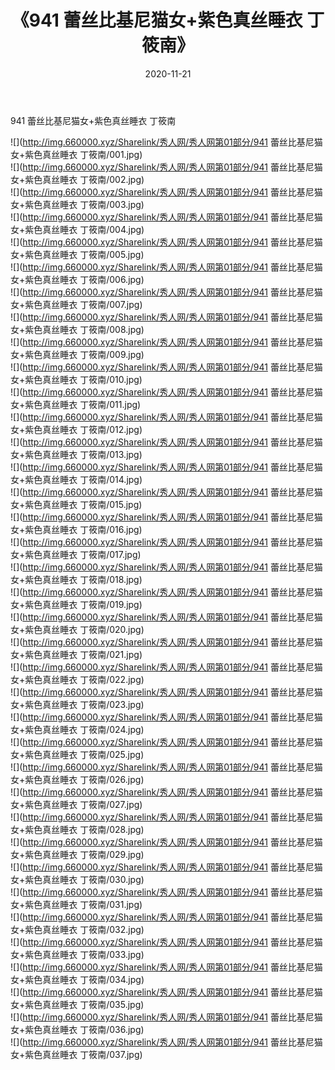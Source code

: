 ﻿---
layout: post
title:  《941 蕾丝比基尼猫女+紫色真丝睡衣 丁筱南》
date:   2020-11-21
img: http://img.660000.xyz/Sharelink/秀人网/秀人网第01部分/941 蕾丝比基尼猫女+紫色真丝睡衣 丁筱南/000.jpg
categories: [美女, 清纯, 唯美]
---

941 蕾丝比基尼猫女+紫色真丝睡衣 丁筱南

  ![](http://img.660000.xyz/Sharelink/秀人网/秀人网第01部分/941 蕾丝比基尼猫女+紫色真丝睡衣 丁筱南/001.jpg) <br> ![](http://img.660000.xyz/Sharelink/秀人网/秀人网第01部分/941 蕾丝比基尼猫女+紫色真丝睡衣 丁筱南/002.jpg) <br> ![](http://img.660000.xyz/Sharelink/秀人网/秀人网第01部分/941 蕾丝比基尼猫女+紫色真丝睡衣 丁筱南/003.jpg) <br> ![](http://img.660000.xyz/Sharelink/秀人网/秀人网第01部分/941 蕾丝比基尼猫女+紫色真丝睡衣 丁筱南/004.jpg) <br> ![](http://img.660000.xyz/Sharelink/秀人网/秀人网第01部分/941 蕾丝比基尼猫女+紫色真丝睡衣 丁筱南/005.jpg) <br> ![](http://img.660000.xyz/Sharelink/秀人网/秀人网第01部分/941 蕾丝比基尼猫女+紫色真丝睡衣 丁筱南/006.jpg) <br> ![](http://img.660000.xyz/Sharelink/秀人网/秀人网第01部分/941 蕾丝比基尼猫女+紫色真丝睡衣 丁筱南/007.jpg) <br> ![](http://img.660000.xyz/Sharelink/秀人网/秀人网第01部分/941 蕾丝比基尼猫女+紫色真丝睡衣 丁筱南/008.jpg) <br> ![](http://img.660000.xyz/Sharelink/秀人网/秀人网第01部分/941 蕾丝比基尼猫女+紫色真丝睡衣 丁筱南/009.jpg) <br> ![](http://img.660000.xyz/Sharelink/秀人网/秀人网第01部分/941 蕾丝比基尼猫女+紫色真丝睡衣 丁筱南/010.jpg) <br> ![](http://img.660000.xyz/Sharelink/秀人网/秀人网第01部分/941 蕾丝比基尼猫女+紫色真丝睡衣 丁筱南/011.jpg) <br> ![](http://img.660000.xyz/Sharelink/秀人网/秀人网第01部分/941 蕾丝比基尼猫女+紫色真丝睡衣 丁筱南/012.jpg) <br> ![](http://img.660000.xyz/Sharelink/秀人网/秀人网第01部分/941 蕾丝比基尼猫女+紫色真丝睡衣 丁筱南/013.jpg) <br> ![](http://img.660000.xyz/Sharelink/秀人网/秀人网第01部分/941 蕾丝比基尼猫女+紫色真丝睡衣 丁筱南/014.jpg) <br> ![](http://img.660000.xyz/Sharelink/秀人网/秀人网第01部分/941 蕾丝比基尼猫女+紫色真丝睡衣 丁筱南/015.jpg) <br> ![](http://img.660000.xyz/Sharelink/秀人网/秀人网第01部分/941 蕾丝比基尼猫女+紫色真丝睡衣 丁筱南/016.jpg) <br> ![](http://img.660000.xyz/Sharelink/秀人网/秀人网第01部分/941 蕾丝比基尼猫女+紫色真丝睡衣 丁筱南/017.jpg) <br> ![](http://img.660000.xyz/Sharelink/秀人网/秀人网第01部分/941 蕾丝比基尼猫女+紫色真丝睡衣 丁筱南/018.jpg) <br> ![](http://img.660000.xyz/Sharelink/秀人网/秀人网第01部分/941 蕾丝比基尼猫女+紫色真丝睡衣 丁筱南/019.jpg) <br> ![](http://img.660000.xyz/Sharelink/秀人网/秀人网第01部分/941 蕾丝比基尼猫女+紫色真丝睡衣 丁筱南/020.jpg) <br> ![](http://img.660000.xyz/Sharelink/秀人网/秀人网第01部分/941 蕾丝比基尼猫女+紫色真丝睡衣 丁筱南/021.jpg) <br> ![](http://img.660000.xyz/Sharelink/秀人网/秀人网第01部分/941 蕾丝比基尼猫女+紫色真丝睡衣 丁筱南/022.jpg) <br> ![](http://img.660000.xyz/Sharelink/秀人网/秀人网第01部分/941 蕾丝比基尼猫女+紫色真丝睡衣 丁筱南/023.jpg) <br> ![](http://img.660000.xyz/Sharelink/秀人网/秀人网第01部分/941 蕾丝比基尼猫女+紫色真丝睡衣 丁筱南/024.jpg) <br> ![](http://img.660000.xyz/Sharelink/秀人网/秀人网第01部分/941 蕾丝比基尼猫女+紫色真丝睡衣 丁筱南/025.jpg) <br> ![](http://img.660000.xyz/Sharelink/秀人网/秀人网第01部分/941 蕾丝比基尼猫女+紫色真丝睡衣 丁筱南/026.jpg) <br> ![](http://img.660000.xyz/Sharelink/秀人网/秀人网第01部分/941 蕾丝比基尼猫女+紫色真丝睡衣 丁筱南/027.jpg) <br> ![](http://img.660000.xyz/Sharelink/秀人网/秀人网第01部分/941 蕾丝比基尼猫女+紫色真丝睡衣 丁筱南/028.jpg) <br> ![](http://img.660000.xyz/Sharelink/秀人网/秀人网第01部分/941 蕾丝比基尼猫女+紫色真丝睡衣 丁筱南/029.jpg) <br> ![](http://img.660000.xyz/Sharelink/秀人网/秀人网第01部分/941 蕾丝比基尼猫女+紫色真丝睡衣 丁筱南/030.jpg) <br> ![](http://img.660000.xyz/Sharelink/秀人网/秀人网第01部分/941 蕾丝比基尼猫女+紫色真丝睡衣 丁筱南/031.jpg) <br> ![](http://img.660000.xyz/Sharelink/秀人网/秀人网第01部分/941 蕾丝比基尼猫女+紫色真丝睡衣 丁筱南/032.jpg) <br> ![](http://img.660000.xyz/Sharelink/秀人网/秀人网第01部分/941 蕾丝比基尼猫女+紫色真丝睡衣 丁筱南/033.jpg) <br> ![](http://img.660000.xyz/Sharelink/秀人网/秀人网第01部分/941 蕾丝比基尼猫女+紫色真丝睡衣 丁筱南/034.jpg) <br> ![](http://img.660000.xyz/Sharelink/秀人网/秀人网第01部分/941 蕾丝比基尼猫女+紫色真丝睡衣 丁筱南/035.jpg) <br> ![](http://img.660000.xyz/Sharelink/秀人网/秀人网第01部分/941 蕾丝比基尼猫女+紫色真丝睡衣 丁筱南/036.jpg) <br> ![](http://img.660000.xyz/Sharelink/秀人网/秀人网第01部分/941 蕾丝比基尼猫女+紫色真丝睡衣 丁筱南/037.jpg) <br>